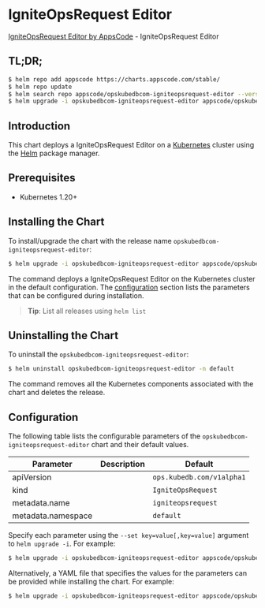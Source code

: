 # IgniteOpsRequest Editor

[IgniteOpsRequest Editor by AppsCode](https://appscode.com) - IgniteOpsRequest Editor

## TL;DR;

```bash
$ helm repo add appscode https://charts.appscode.com/stable/
$ helm repo update
$ helm search repo appscode/opskubedbcom-igniteopsrequest-editor --version=v0.21.0
$ helm upgrade -i opskubedbcom-igniteopsrequest-editor appscode/opskubedbcom-igniteopsrequest-editor -n default --create-namespace --version=v0.21.0
```

## Introduction

This chart deploys a IgniteOpsRequest Editor on a [Kubernetes](http://kubernetes.io) cluster using the [Helm](https://helm.sh) package manager.

## Prerequisites

- Kubernetes 1.20+

## Installing the Chart

To install/upgrade the chart with the release name `opskubedbcom-igniteopsrequest-editor`:

```bash
$ helm upgrade -i opskubedbcom-igniteopsrequest-editor appscode/opskubedbcom-igniteopsrequest-editor -n default --create-namespace --version=v0.21.0
```

The command deploys a IgniteOpsRequest Editor on the Kubernetes cluster in the default configuration. The [configuration](#configuration) section lists the parameters that can be configured during installation.

> **Tip**: List all releases using `helm list`

## Uninstalling the Chart

To uninstall the `opskubedbcom-igniteopsrequest-editor`:

```bash
$ helm uninstall opskubedbcom-igniteopsrequest-editor -n default
```

The command removes all the Kubernetes components associated with the chart and deletes the release.

## Configuration

The following table lists the configurable parameters of the `opskubedbcom-igniteopsrequest-editor` chart and their default values.

|     Parameter      | Description |               Default                |
|--------------------|-------------|--------------------------------------|
| apiVersion         |             | <code>ops.kubedb.com/v1alpha1</code> |
| kind               |             | <code>IgniteOpsRequest</code>        |
| metadata.name      |             | <code>igniteopsrequest</code>        |
| metadata.namespace |             | <code>default</code>                 |


Specify each parameter using the `--set key=value[,key=value]` argument to `helm upgrade -i`. For example:

```bash
$ helm upgrade -i opskubedbcom-igniteopsrequest-editor appscode/opskubedbcom-igniteopsrequest-editor -n default --create-namespace --version=v0.21.0 --set apiVersion=ops.kubedb.com/v1alpha1
```

Alternatively, a YAML file that specifies the values for the parameters can be provided while
installing the chart. For example:

```bash
$ helm upgrade -i opskubedbcom-igniteopsrequest-editor appscode/opskubedbcom-igniteopsrequest-editor -n default --create-namespace --version=v0.21.0 --values values.yaml
```

